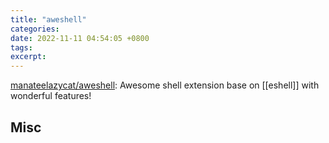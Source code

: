 ```yaml
---
title: "aweshell"
categories: 
date: 2022-11-11 04:54:05 +0800
tags: 
excerpt: 
---
```



[manateelazycat/aweshell](https://github.com/manateelazycat/aweshell): Awesome shell extension base on [[eshell]] with wonderful features!









## Misc



